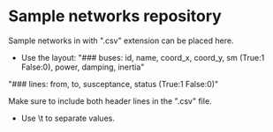 # Sample networks repository

Sample networks in with ".csv" extension can be placed here. 

* Use the layout:
"### buses: id, name, coord_x, coord_y, sm (True:1 False:0), power, damping, inertia"

"### lines: from, to, susceptance, status (True:1 False:0)"

Make sure to include both header lines in the ".csv" file.

* Use \t to separate values.





 
